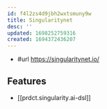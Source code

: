 ```yaml
---
id: f4l2zs4d9jbh2wxtsmuny9w
title: Singularitynet
desc: ''
updated: 1698252759316
created: 1694372436207
---
```


- #url https://singularitynet.io/

## Features

- [[prdct.singularity.ai-dsl]]